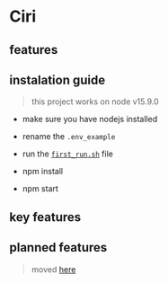 # Ciri

## features

## instalation guide

> this project works on node v15.9.0

- make sure you have nodejs installed

- rename the `.env_example`

- run the [`first_run.sh`](./first_run.sh) file 

- npm install

- npm start

## key features

## planned features

> moved [here](./docs/TO-DO.md)
